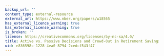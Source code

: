 ```yaml
---
backup_url: ''
content_type: external-resource
external_url: https://www.nber.org/papers/w18565
has_external_licence_warning: true
has_external_license_warning: true
is_broken: ''
license: https://creativecommons.org/licenses/by-nc-sa/4.0/
title: Active vs. Passive Decisions and Crowd-Out in Retirement Savings Accounts
uid: e836598c-1228-4ea0-8794-2cedcf543f47
---
```

